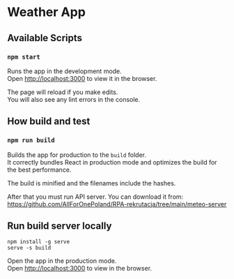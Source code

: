 # Weather App

## Available Scripts

### `npm start`

Runs the app in the development mode.\
Open [http://localhost:3000](http://localhost:3000) to view it in the browser.

The page will reload if you make edits.\
You will also see any lint errors in the console.

## How build and test

### `npm run build`

Builds the app for production to the `build` folder.\
It correctly bundles React in production mode and optimizes the build for the best performance.

The build is minified and the filenames include the hashes.

After that you must run API server. You can download it from:\
https://github.com/AllForOnePoland/RPA-rekrutacja/tree/main/meteo-server

## Run build server locally

```
npm install -g serve
serve -s build
```

Open the app in the production mode.\
Open [http://localhost:3000](http://localhost:3000) to view in the browser.

